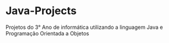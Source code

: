 # Java-Projects
Projetos do 3° Ano de informática utilizando a linguagem Java e Programação Orientada a Objetos
